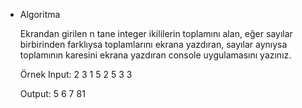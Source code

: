 * Algoritma

  Ekrandan girilen n tane integer ikililerin toplamını alan, eğer sayılar birbirinden farklıysa toplamlarını ekrana yazdıran, sayılar aynıysa toplamının karesini        ekrana yazdıran console uygulamasını yazınız.

  Örnek Input: 2 3 1 5 2 5 3 3

  Output: 5 6 7 81
